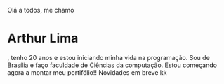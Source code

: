 Olá a todos, me chamo 
<h1>Arthur Lima</h1>
, tenho 20 anos e estou iniciando minha vida na programação.
Sou de Brasília e faço faculdade de Ciências da computação.
Estou começando agora a montar meu portifólio!! Novidades em breve kk

